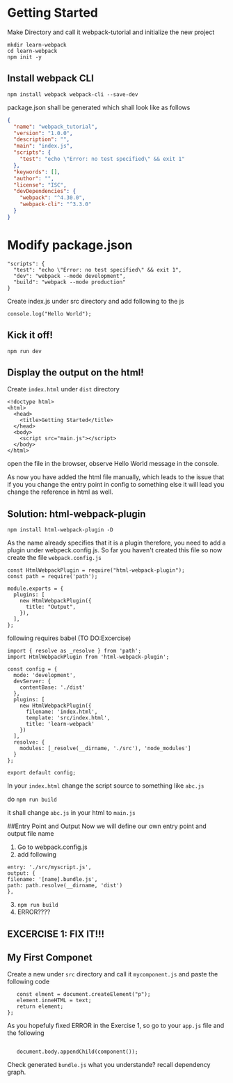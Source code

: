 # Getting Started

Make Directory and call it webpack-tutorial and initialize the new project

```
mkdir learn-webpack
cd learn-webpack
npm init -y
```
## Install webpack CLI

```npm install webpack webpack-cli --save-dev```

package.json shall be generated which shall look like as follows

```json 
{
  "name": "webpack_tutorial",
  "version": "1.0.0",
  "description": "",
  "main": "index.js",
  "scripts": {
    "test": "echo \"Error: no test specified\" && exit 1"
  },
  "keywords": [],
  "author": "",
  "license": "ISC",
  "devDependencies": {
    "webpack": "^4.30.0",
    "webpack-cli": "^3.3.0"
  }
}
```



# Modify package.json

```
"scripts": {
  "test": "echo \"Error: no test specified\" && exit 1",
  "dev": "webpack --mode development",
  "build": "webpack --mode production"
}
```

Create index.js under src  directory and add following to the js

```
console.log("Hello World");
```

## Kick it off!
```
npm run dev
```

## Display the output on the html!
Create ```index.html``` under ```dist``` directory
```
<!doctype html>
<html>
  <head>
    <title>Getting Started</title>
  </head>
  <body>
    <script src="main.js"></script>
  </body>
</html>
```
open the file in the browser, observe Hello World message in the console.


As now you have added the html file manually, which leads to the issue that if you you change the entry point in config to something else it will lead you change the reference in html as well.

## Solution: html-webpack-plugin

``` npm install html-webpack-plugin -D ```

As the name already specifies that it is a plugin therefore, you need to add a plugin under webpeck.config.js. So far you haven't created this file so now create the file 
```webpack.config.js```



```
const HtmlWebpackPlugin = require("html-webpack-plugin");
const path = require('path');

module.exports = {
  plugins: [
    new HtmlWebpackPlugin({
      title: "Output",
    }),
  ],
};
```

following requires babel (TO DO:Excercise)

```
import { resolve as _resolve } from 'path';
import HtmlWebpackPlugin from 'html-webpack-plugin';

const config = {
  mode: 'development',
  devServer: {
    contentBase: './dist'
  },
  plugins: [
    new HtmlWebpackPlugin({
      filename: 'index.html',
      template: 'src/index.html',
      title: 'learn-webpack'
    })
  ],
  resolve: {
    modules: [_resolve(__dirname, './src'), 'node_modules']
  }
};

export default config;
```

In your ```index.html``` change the script source to something like ```abc.js```

do ```npm run build```

it shall change ```abc.js``` in your html to ```main.js```

##Entry Point and Output
Now we will define our own entry point and output file name
 1. Go to webpack.config.js
 2. add following
 
  ```
  entry: './src/myscript.js',
  output: {
  filename: '[name].bundle.js',
  path: path.resolve(__dirname, 'dist')
  },
  ```
  3. ```npm run build```
  4. ERROR???? 
  
  
  ## EXCERCISE 1: FIX IT!!!
  
  
  ## My First Componet
  Create a new under ```src``` directory and call it ```mycomponent.js``` and paste the following code
  
  ```export default (text = "Hello World from WEBPACK") => {
     const elment = document.createElement("p");
     element.inneHTML = text;
     return element;
};
```


As you hopefuly fixed ERROR in the Exercise 1, so go to  your ```app.js``` file and the following
```EXCERCISE 2: use mycomponent here";

   document.body.appendChild(component());
```

Check generated ```bundle.js``` what you understande? recall dependency graph.



